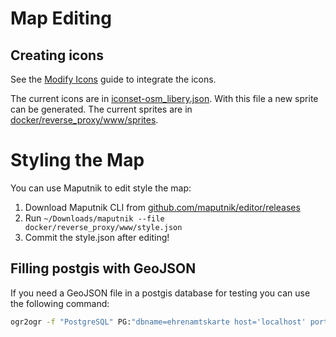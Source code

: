 # Map Editing

## Creating icons

See the [Modify Icons](https://github.com/maputnik/osm-liberty/blob/gh-pages/README.md#modify-icons) guide to integrate the icons.

The current icons are in [iconset-osm_libery.json](../map-icons/iconset-osm_liberty.json).
With this file a new sprite can be generated. The current sprites are in [docker/reverse_proxy/www/sprites](../docker/reverse_proxy/www/sprites).

# Styling the Map

You can use Maputnik to edit style the map:

1. Download Maputnik CLI from [github.com/maputnik/editor/releases](https://github.com/maputnik/editor/releases)
2. Run `~/Downloads/maputnik --file docker/reverse_proxy/www/style.json`
3. Commit the style.json after editing!

## Filling postgis with GeoJSON

If you need a GeoJSON file in a postgis database for testing you can use the following command:

```bash
ogr2ogr -f "PostgreSQL" PG:"dbname=ehrenamtskarte host='localhost' port='5432' user=postgres password=postgres" verguenstigungen.json
```
